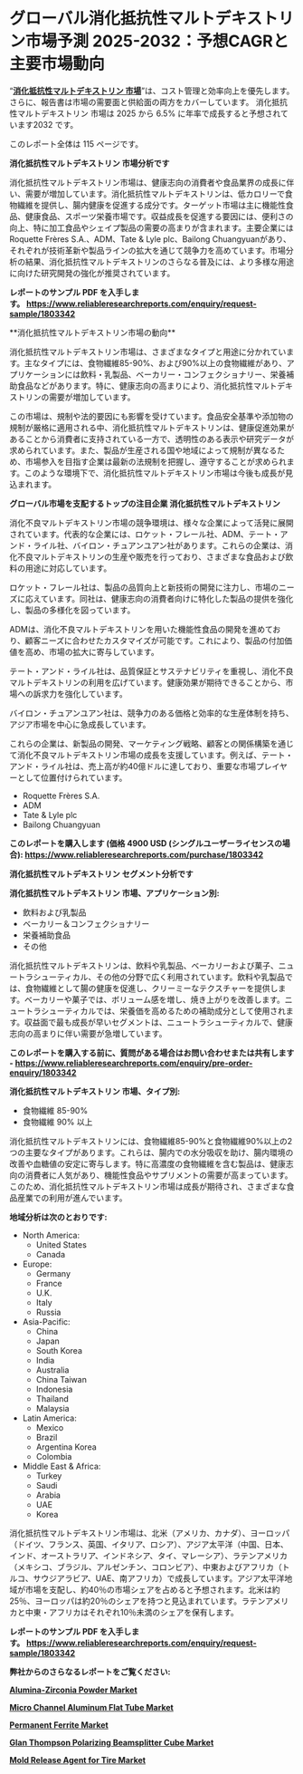 <p><h1>グローバル消化抵抗性マルトデキストリン市場予測 2025-2032：予想CAGRと主要市場動向</h1></p><p>&ldquo;<strong><a href="https://www.reliableresearchreports.com/digestion-resistant-maltodextrin-r1803342?utm_campaign=107&utm_medium=9&utm_source=Github&utm_content=ia&utm_term=03022025&utm_id=digestion-resistant-maltodextrin">消化抵抗性マルトデキストリン 市場</a></strong>&rdquo;は、コスト管理と効率向上を優先します。 さらに、報告書は市場の需要面と供給面の両方をカバーしています。 消化抵抗性マルトデキストリン 市場は 2025 から 6.5% に年率で成長すると予想されています2032 です。</p>
<p>このレポート全体は 115 ページです。</p>
<p><strong>消化抵抗性マルトデキストリン 市場分析です</strong></p>
<p><p>消化抵抗性マルトデキストリン市場は、健康志向の消費者や食品業界の成長に伴い、需要が増加しています。消化抵抗性マルトデキストリンは、低カロリーで食物繊維を提供し、腸内健康を促進する成分です。ターゲット市場は主に機能性食品、健康食品、スポーツ栄養市場です。収益成長を促進する要因には、便利さの向上、特に加工食品やシェイプ製品の需要の高まりが含まれます。主要企業にはRoquette Frères S.A.、ADM、Tate & Lyle plc、Bailong Chuangyuanがあり、それぞれが技術革新や製品ラインの拡大を通じて競争力を高めています。市場分析の結果、消化抵抗性マルトデキストリンのさらなる普及には、より多様な用途に向けた研究開発の強化が推奨されています。</p></p>
<p><strong>レポートのサンプル PDF を入手します。&nbsp;<a href="https://www.reliableresearchreports.com/enquiry/request-sample/1803342?utm_campaign=107&utm_medium=9&utm_source=Github&utm_content=ia&utm_term=03022025&utm_id=digestion-resistant-maltodextrin">https://www.reliableresearchreports.com/enquiry/request-sample/1803342</a></strong></p>
<p><p>**消化抵抗性マルトデキストリン市場の動向**</p><p>消化抵抗性マルトデキストリン市場は、さまざまなタイプと用途に分かれています。主なタイプには、食物繊維85-90%、および90%以上の食物繊維があり、アプリケーションには飲料・乳製品、ベーカリー・コンフェクショナリー、栄養補助食品などがあります。特に、健康志向の高まりにより、消化抵抗性マルトデキストリンの需要が増加しています。</p><p>この市場は、規制や法的要因にも影響を受けています。食品安全基準や添加物の規制が厳格に適用される中、消化抵抗性マルトデキストリンは、健康促進効果があることから消費者に支持されている一方で、透明性のある表示や研究データが求められています。また、製品が生産される国や地域によって規制が異なるため、市場参入を目指す企業は最新の法規制を把握し、遵守することが求められます。このような環境下で、消化抵抗性マルトデキストリン市場は今後も成長が見込まれます。</p></p>
<p><strong>グローバル市場を支配するトップの注目企業 消化抵抗性マルトデキストリン</strong></p>
<p><p>消化不良マルトデキストリン市場の競争環境は、様々な企業によって活発に展開されています。代表的な企業には、ロケット・フレール社、ADM、テート・アンド・ライル社、バイロン・チュアンユアン社があります。これらの企業は、消化不良マルトデキストリンの生産や販売を行っており、さまざまな食品および飲料の用途に対応しています。</p><p>ロケット・フレール社は、製品の品質向上と新技術の開発に注力し、市場のニーズに応えています。同社は、健康志向の消費者向けに特化した製品の提供を強化し、製品の多様化を図っています。</p><p>ADMは、消化不良マルトデキストリンを用いた機能性食品の開発を進めており、顧客ニーズに合わせたカスタマイズが可能です。これにより、製品の付加価値を高め、市場の拡大に寄与しています。</p><p>テート・アンド・ライル社は、品質保証とサステナビリティを重視し、消化不良マルトデキストリンの利用を広げています。健康効果が期待できることから、市場への訴求力を強化しています。</p><p>バイロン・チュアンユアン社は、競争力のある価格と効率的な生産体制を持ち、アジア市場を中心に急成長しています。</p><p>これらの企業は、新製品の開発、マーケティング戦略、顧客との関係構築を通じて消化不良マルトデキストリン市場の成長を支援しています。例えば、テート・アンド・ライル社は、売上高が約40億ドルに達しており、重要な市場プレイヤーとして位置付けられています。</p></p>
<p><ul><li>Roquette Frères S.A.</li><li>ADM</li><li>Tate & Lyle plc</li><li>Bailong Chuangyuan</li></ul></p>
<p><strong>このレポートを購入します (価格 4900 USD (シングルユーザーライセンスの場合):&nbsp;<a href="https://www.reliableresearchreports.com/purchase/1803342?utm_campaign=107&utm_medium=9&utm_source=Github&utm_content=ia&utm_term=03022025&utm_id=digestion-resistant-maltodextrin">https://www.reliableresearchreports.com/purchase/1803342</a></strong></p>
<p><strong>消化抵抗性マルトデキストリン セグメント分析です</strong></p>
<p><strong>消化抵抗性マルトデキストリン 市場、アプリケーション別:</strong></p>
<p><ul><li>飲料および乳製品</li><li>ベーカリー＆コンフェクショナリー</li><li>栄養補助食品</li><li>その他</li></ul></p>
<p><p>消化抵抗性マルトデキストリンは、飲料や乳製品、ベーカリーおよび菓子、ニュートラシューティカル、その他の分野で広く利用されています。飲料や乳製品では、食物繊維として腸の健康を促進し、クリーミーなテクスチャーを提供します。ベーカリーや菓子では、ボリューム感を増し、焼き上がりを改善します。ニュートラシューティカルでは、栄養価を高めるための補助成分として使用されます。収益面で最も成長が早いセグメントは、ニュートラシューティカルで、健康志向の高まりに伴い需要が急増しています。</p></p>
<p><strong>このレポートを購入する前に、質問がある場合はお問い合わせまたは共有します - <a href="https://www.reliableresearchreports.com/enquiry/pre-order-enquiry/1803342?utm_campaign=107&utm_medium=9&utm_source=Github&utm_content=ia&utm_term=03022025&utm_id=digestion-resistant-maltodextrin">https://www.reliableresearchreports.com/enquiry/pre-order-enquiry/1803342</a></strong></p>
<p><strong>消化抵抗性マルトデキストリン 市場、タイプ別:</strong></p>
<p><ul><li>食物繊維 85-90%</li><li>食物繊維 90% 以上</li></ul></p>
<p><p>消化抵抗性マルトデキストリンには、食物繊維85-90%と食物繊維90%以上の2つの主要なタイプがあります。これらは、腸内での水分吸収を助け、腸内環境の改善や血糖値の安定に寄与します。特に高濃度の食物繊維を含む製品は、健康志向の消費者に人気があり、機能性食品やサプリメントの需要が高まっています。このため、消化抵抗性マルトデキストリン市場は成長が期待され、さまざまな食品産業での利用が進んでいます。</p></p>
<p><strong>地域分析は次のとおりです:</strong></p>
<p><ul>
    <li>
        North America:
        <ul>
            <li>United States</li>
            <li>Canada</li>
        </ul>
    </li>
    <li>
        Europe:
        <ul>
            <li>Germany</li>
            <li>France</li>
            <li>U.K.</li>
            <li>Italy</li>
            <li>Russia</li>
        </ul>
    </li>
    <li>
        Asia-Pacific:
        <ul>
            <li>China</li>
            <li>Japan</li>
            <li>South Korea</li>
            <li>India</li>
            <li>Australia</li>
            <li>China Taiwan</li>
            <li>Indonesia</li>
            <li>Thailand</li>
            <li>Malaysia</li>
        </ul>
    </li>
    <li>
        Latin America:
        <ul>
            <li>Mexico</li>
            <li>Brazil</li>
            <li>Argentina Korea</li>
            <li>Colombia</li>
        </ul>
    </li>
    <li>
        Middle East & Africa:
        <ul>
            <li>Turkey</li>
            <li>Saudi</li>
            <li>Arabia</li>
            <li>UAE</li>
            <li>Korea</li>
        </ul>
    </li>
    </ul></p>
<p><p>消化抵抗性マルトデキストリン市場は、北米（アメリカ、カナダ）、ヨーロッパ（ドイツ、フランス、英国、イタリア、ロシア）、アジア太平洋（中国、日本、インド、オーストラリア、インドネシア、タイ、マレーシア）、ラテンアメリカ（メキシコ、ブラジル、アルゼンチン、コロンビア）、中東およびアフリカ（トルコ、サウジアラビア、UAE、南アフリカ）で成長しています。アジア太平洋地域が市場を支配し、約40％の市場シェアを占めると予想されます。北米は約25％、ヨーロッパは約20％のシェアを持つと見込まれています。ラテンアメリカと中東・アフリカはそれぞれ10％未満のシェアを保有します。</p></p>
<p><strong>レポートのサンプル PDF を入手します。&nbsp;<a href="https://www.reliableresearchreports.com/enquiry/request-sample/1803342?utm_campaign=107&utm_medium=9&utm_source=Github&utm_content=ia&utm_term=03022025&utm_id=digestion-resistant-maltodextrin">https://www.reliableresearchreports.com/enquiry/request-sample/1803342</a></strong></p>
<p><strong></strong></p>
<p><strong></strong></p>
<p><strong></strong></p>
<p><strong></strong></p>
<p><strong>弊社からのさらなるレポートをご覧ください:</strong></p>
<p><strong><p><a href="https://github.com/akaalahk/Market-Research-Report-List-1/blob/main/alumina-zirconia-powder-market.md?utm_campaign=107&utm_medium=9&utm_source=Github&utm_content=ia&utm_term=03022025&utm_id=digestion-resistant-maltodextrin">Alumina-Zirconia Powder Market</a></p><p><a href="https://github.com/hartsockdonnette82/Market-Research-Report-List-1/blob/main/micro-channel-aluminum-flat-tube-market.md?utm_campaign=107&utm_medium=9&utm_source=Github&utm_content=ia&utm_term=03022025&utm_id=digestion-resistant-maltodextrin">Micro Channel Aluminum Flat Tube Market</a></p><p><a href="https://github.com/biomochaben4/Market-Research-Report-List-1/blob/main/permanent-ferrite-market.md?utm_campaign=107&utm_medium=9&utm_source=Github&utm_content=ia&utm_term=03022025&utm_id=digestion-resistant-maltodextrin">Permanent Ferrite Market</a></p><p><a href="https://github.com/birnbaumbulah0/Market-Research-Report-List-1/blob/main/glan-thompson-polarizing-beamsplitter-cube-market.md?utm_campaign=107&utm_medium=9&utm_source=Github&utm_content=ia&utm_term=03022025&utm_id=digestion-resistant-maltodextrin">Glan Thompson Polarizing Beamsplitter Cube Market</a></p><p><a href="https://github.com/agdonthisa/Market-Research-Report-List-1/blob/main/mold-release-agent-for-tire-market.md?utm_campaign=107&utm_medium=9&utm_source=Github&utm_content=ia&utm_term=03022025&utm_id=digestion-resistant-maltodextrin">Mold Release Agent for Tire Market</a></p></strong></p>